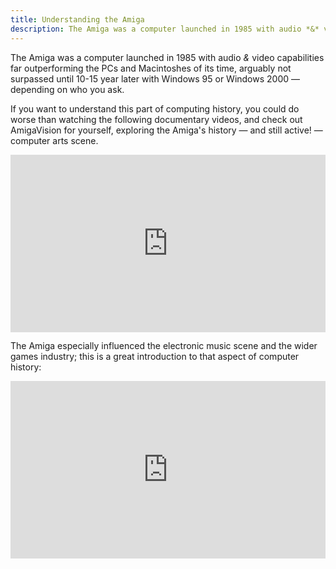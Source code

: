 ```yaml
---
title: Understanding the Amiga
description: The Amiga was a computer launched in 1985 with audio *&* video capabilities far outperforming the PCs and Macintoshes of its time, arguably not surpassed until 10-15 year later with Windows 95 or Windows 2000 — depending on who you ask.
---
```

<div class="content">

The Amiga was a computer launched in 1985 with audio *&* video capabilities far outperforming the PCs and Macintoshes of its time, arguably not surpassed until 10-15 year later with Windows 95 or Windows 2000 — depending on who you ask.

If you want to understand this part of computing history, you could do worse than watching the following documentary videos, and check out AmigaVision for yourself, exploring the Amiga's history — and still active! — computer arts scene.

<iframe
  style="aspect-ratio: 16/9; width: 100%;"
  src="https://www.youtube.com/watch?v=zB_UZsJUbwQ"
  title="YouTube video player"
  frameborder="0"
  allow="accelerometer; autoplay; clipboard-write; encrypted-media; gyroscope; picture-in-picture; web-share" allowfullscreen
  >
</iframe>

The Amiga especially influenced the electronic music scene and the wider games industry; this is a great introduction to that aspect of computer history:

<iframe
  style="aspect-ratio: 16/9; width: 100%;"
  src="https://www.youtube.com/watch?v=roBkg-iPrbw"
  title="YouTube video player"
  frameborder="0"
  allow="accelerometer; autoplay; clipboard-write; encrypted-media; gyroscope; picture-in-picture; web-share" allowfullscreen
  >
</iframe>

</div>

